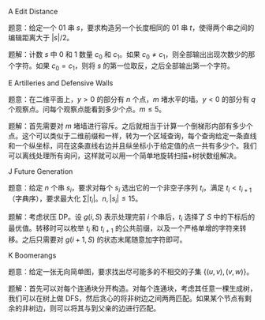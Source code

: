 A Edit Distance

题意：给定一个 01 串 $s$，要求构造另一个长度相同的 01 串 $t$，使得两个串之间的编辑距离大于 $|s|/2$。

题解：计数 $s$ 中 0 和 1 数量 $c_0$ 和 $c_1$。如果 $c_0 \neq c_1$，则全部输出出现次数少的那个字符。如果 $c_0 = c_1$，则将 $s$ 的第一位取反，之后全部输出第一个字符。



E Artilleries and Defensive Walls

题意：在二维平面上，$y > 0$ 的部分有 $n$ 个点，$m$ 堵水平的墙。$y < 0$ 的部分有 $q$ 个观察点。问每个观察点能看到多少个点。$m \leqslant 5$。

题解：首先需要对 $m$ 堵墙进行容斥。之后就相当于计算一个倒梯形内部有多少个点。这个可以类似于二维前缀和一样，转为一个区域查询，每个查询给定一条直线和一个纵坐标，问在这条直线右边并且纵坐标小于给定值的点一共有多少个。我们可以离线处理所有询问，这样就可以用一个简单地旋转扫描+树状数组解决。



J Future Generation

题意：给定 $n$ 个串 $s_i$，要求对每个 $s_i$ 选出它的一个非空子序列 $t_i$，满足 $t_i < t_{i+1}$（字典序），要求最大化 $\sum |t_i|$。$n, |s_i| \leqslant 15$。

题解：考虑状压 DP。设 $g(i, S)$ 表示处理完前 $i$ 个串后，$t_i$ 选择了 $S$ 中的下标后的最优值。转移时可以枚举 $t_i$ 和 $t_{i+1}$ 的公共前缀，以及一个严格单增的字符来转移。之后只需要对 $g(i + 1, S)$ 的状态末尾随意加字符即可。



K Boomerangs

题意：给定一张无向简单图，要求找出尽可能多的不相交的子集 $\{(u, v), (v, w)\}$。

题解：首先可以对每个连通块分开构造。对每个连通块，考虑其任意一棵生成树，我们可以在树上做 DFS，然后贪心的将非树边之间两两匹配。如果某个节点有剩余的非树边，则可以将其与到父亲的边进行匹配。